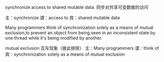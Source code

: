 synchronize access to shared mutable data.
同步对共享可变数据的访问

主：synchronize
谓：access to
宾：shared mutable data

Many programmers think of synchronization solely as a means of mutual exclusion,to prevent an object from being seen in an inconsistent state by one thread while it's being modified by another.

mutual exclusion 互斥现象（彼此排除）
主：Many programmers
谓：think of
宾：synchronization solely as a means of mutual exclusion